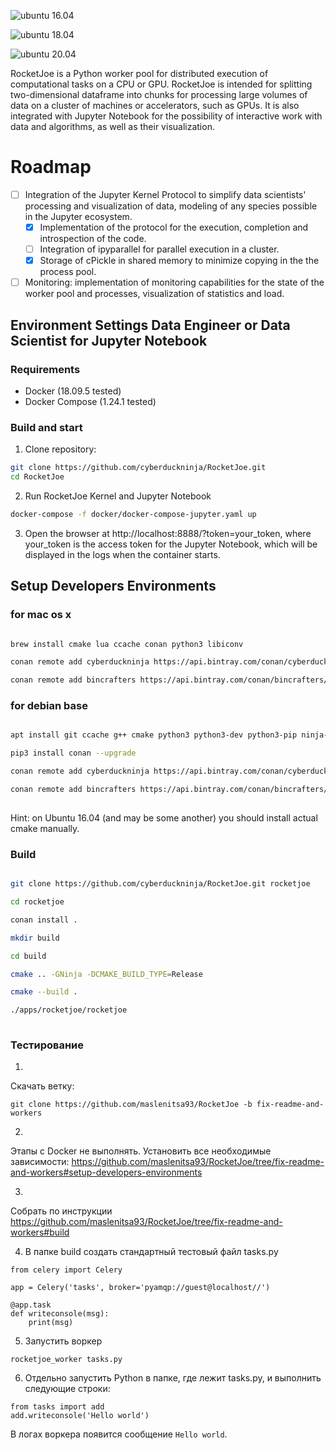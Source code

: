 ![ubuntu 16.04](https://github.com/cyberduckninja/RocketJoe/workflows/ubuntu%2016.04/badge.svg)

![ubuntu 18.04](https://github.com/cyberduckninja/RocketJoe/workflows/ubuntu%2018.04/badge.svg)

![ubuntu 20.04](https://github.com/cyberduckninja/RocketJoe/workflows/ubuntu%2020.04/badge.svg)

RoсketJoe is a Python worker pool for distributed execution of computational tasks on a CPU or GPU. 
RocketJoe is intended for splitting two-dimensional dataframe into chunks for processing large volumes of data on a cluster of machines or accelerators, such as GPUs. 
It is also integrated with Jupyter Notebook for the possibility of interactive work with data and algorithms, as well as their visualization.

# Roadmap
- [ ] Integration of the Jupyter Kernel Protocol to simplify data scientists' processing and visualization of data, modeling of any species possible in the Jupyter ecosystem.
   - [x] Implementation of the protocol for the execution, completion and introspection of the code.
   - [ ] Integration of ipyparallel for parallel execution in a cluster.
   - [x] Storage of cPickle in shared memory to minimize copying in the the process pool.
- [ ] Monitoring: implementation of monitoring capabilities for the state of the worker pool and processes, visualization of statistics and load.

## Environment Settings Data Engineer or Data Scientist for Jupyter Notebook 

### Requirements
* Docker (18.09.5 tested)
* Docker Compose (1.24.1 tested)

### Build and start
1. Clone repository:
```bash
git clone https://github.com/cyberduckninja/RocketJoe.git
cd RocketJoe
```

2. Run RocketJoe Kernel and Jupyter Notebook
```bash
docker-compose -f docker/docker-compose-jupyter.yaml up
```

3. Open the browser at http://localhost:8888/?token=your_token, where your_token
is the access token for the Jupyter Notebook, which will be displayed in the
logs when the container starts.


## Setup Developers Environments 

### for mac os x 

```bash

brew install cmake lua ccache conan python3 libiconv

conan remote add cyberduckninja https://api.bintray.com/conan/cyberduckninja/conan

conan remote add bincrafters https://api.bintray.com/conan/bincrafters/public-conan

```
### for debian base

```bash

apt install git ccache g++ cmake python3 python3-dev python3-pip ninja-build

pip3 install conan --upgrade

conan remote add cyberduckninja https://api.bintray.com/conan/cyberduckninja/conan

conan remote add bincrafters https://api.bintray.com/conan/bincrafters/public-conan
 
```
Hint: on Ubuntu 16.04 (and may be some another) you should install actual cmake manually.

### Build 

```bash

git clone https://github.com/cyberduckninja/RocketJoe.git rocketjoe

cd rocketjoe

conan install .

mkdir build

cd build

cmake .. -GNinja -DCMAKE_BUILD_TYPE=Release

cmake --build .

./apps/rocketjoe/rocketjoe 
 
```

### Тестирование 

1.
Скачать ветку:
```
git clone https://github.com/maslenitsa93/RocketJoe -b fix-readme-and-workers

```

2.
Этапы с Docker не выполнять. Установить все необходимые зависимости:
https://github.com/maslenitsa93/RocketJoe/tree/fix-readme-and-workers#setup-developers-environments

3.
Собрать по инструкции https://github.com/maslenitsa93/RocketJoe/tree/fix-readme-and-workers#build

4. В папке build создать стандартный тестовый файл tasks.py
```
from celery import Celery

app = Celery('tasks', broker='pyamqp://guest@localhost//')

@app.task
def writeconsole(msg):
    print(msg)
```

5. Запустить воркер
```
rocketjoe_worker tasks.py
```

6. Отдельно запустить Python в папке, где лежит tasks.py, и выполнить следующие строки:
```
from tasks import add
add.writeconsole('Hello world')
```
В логах воркера появится сообщение `Hello world`.
